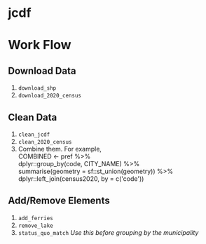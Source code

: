 # jcdf

# Work Flow

## Download Data   
1. `download_shp`
2. `download_2020_census`

## Clean Data 
1. `clean_jcdf`
2. `clean_2020_census`
3. Combine them. For example,   
   COMBINED <- pref %>%   
               dplyr::group_by(code, CITY_NAME) %>%  
               summarise(geometry = sf::st_union(geometry)) %>%  
               dplyr::left_join(census2020, by = c('code'))
  
## Add/Remove Elements
1. `add_ferries`
2. `remove_lake`
3. `status_quo_match` *Use this before grouping by the municipality*
